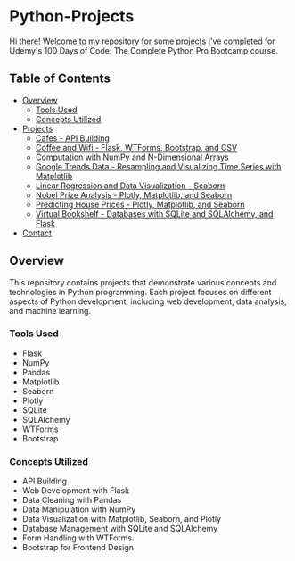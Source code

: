 # Python-Projects

Hi there! Welcome to my repository for some projects I've completed for Udemy's 100 Days of Code: The Complete Python Pro Bootcamp course. 

## Table of Contents

- [Overview](#overview)
  - [Tools Used](#tools-used)
  - [Concepts Utilized](#concepts-utilized)
- [Projects](#projects)
  - [Cafes - API Building](#cafes---api-building)
  - [Coffee and Wifi - Flask, WTForms, Bootstrap, and CSV](#coffee-and-wifi---flask-wtforms-bootstrap-and-csv)
  - [Computation with NumPy and N-Dimensional Arrays](#computation-with-numpy-and-n-dimensional-arrays)
  - [Google Trends Data - Resampling and Visualizing Time Series with Matplotlib](#google-trends-data---resampling-and-visualizing-time-series-with-matplotlib)
  - [Linear Regression and Data Visualization - Seaborn](#linear-regression-and-data-visualization---seaborn)
  - [Nobel Prize Analysis - Plotly, Matplotlib, and Seaborn](#nobel-prize-analysis---plotly-matplotlib-and-seaborn)
  - [Predicting House Prices - Plotly, Matplotlib, and Seaborn](#predicting-house-prices---plotly-matplotlib-and-seaborn)
  - [Virtual Bookshelf - Databases with SQLite and SQLAlchemy, and Flask](#virtual-bookshelf---databases-with-sqlite-and-sqlalchemy-and-flask)
- [Contact](#contact)

## Overview
This repository contains projects that demonstrate various concepts and technologies in Python programming. Each project focuses on different aspects of Python development, including web development, data analysis, and machine learning.

### Tools Used
- Flask
- NumPy
- Pandas
- Matplotlib
- Seaborn
- Plotly
- SQLite
- SQLAlchemy
- WTForms
- Bootstrap

### Concepts Utilized
- API Building
- Web Development with Flask
- Data Cleaning with Pandas
- Data Manipulation with NumPy
- Data Visualization with Matplotlib, Seaborn, and Plotly
- Database Management with SQLite and SQLAlchemy
- Form Handling with WTForms
- Bootstrap for Frontend Design
